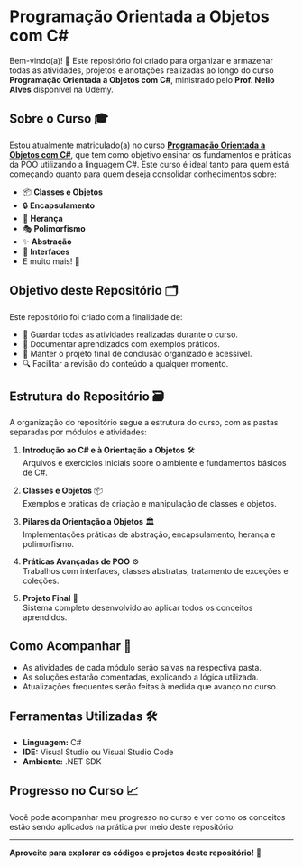 # Programação Orientada a Objetos com C#  

Bem-vindo(a)! 👋 Este repositório foi criado para organizar e armazenar todas as atividades, projetos e anotações realizadas ao longo do curso **Programação Orientada a Objetos com C#**, ministrado pelo **Prof. Nelio Alves** disponível na Udemy.

## Sobre o Curso 🎓  
Estou atualmente matriculado(a) no curso **[Programação Orientada a Objetos com C#](https://www.udemy.com/course/programacao-orientada-a-objetos-csharp/)**, que tem como objetivo ensinar os fundamentos e práticas da POO utilizando a linguagem C#. Este curso é ideal tanto para quem está começando quanto para quem deseja consolidar conhecimentos sobre:

- 📦 **Classes e Objetos**  
- 🔒 **Encapsulamento**  
- 🧬 **Herança**  
- 🎭 **Polimorfismo**  
- ✨ **Abstração**  
- 🧩 **Interfaces**  
- E muito mais! 🚀  

## Objetivo deste Repositório 🗂️  
Este repositório foi criado com a finalidade de:  

- 💾 Guardar todas as atividades realizadas durante o curso.  
- 📝 Documentar aprendizados com exemplos práticos.  
- 📁 Manter o projeto final de conclusão organizado e acessível.  
- 🔍 Facilitar a revisão do conteúdo a qualquer momento.  

## Estrutura do Repositório 🗃️  
A organização do repositório segue a estrutura do curso, com as pastas separadas por módulos e atividades:  

1. **Introdução ao C# e à Orientação a Objetos** 🛠️  
   Arquivos e exercícios iniciais sobre o ambiente e fundamentos básicos de C#.  

2. **Classes e Objetos** 📦  
   Exemplos e práticas de criação e manipulação de classes e objetos.  

3. **Pilares da Orientação a Objetos** 🏛️  
   Implementações práticas de abstração, encapsulamento, herança e polimorfismo.  

4. **Práticas Avançadas de POO** ⚙️  
   Trabalhos com interfaces, classes abstratas, tratamento de exceções e coleções.  

5. **Projeto Final** 🏁  
   Sistema completo desenvolvido ao aplicar todos os conceitos aprendidos.  

## Como Acompanhar 👣  
- As atividades de cada módulo serão salvas na respectiva pasta.  
- As soluções estarão comentadas, explicando a lógica utilizada.  
- Atualizações frequentes serão feitas à medida que avanço no curso.  

## Ferramentas Utilizadas 🛠️  
- **Linguagem:** C#  
- **IDE:** Visual Studio ou Visual Studio Code  
- **Ambiente:** .NET SDK  

## Progresso no Curso 📈  
Você pode acompanhar meu progresso no curso e ver como os conceitos estão sendo aplicados na prática por meio deste repositório.  

---

**Aproveite para explorar os códigos e projetos deste repositório!** 🚀  